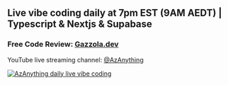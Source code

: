 ## Live vibe coding daily at 7pm EST (9AM AEDT) | Typescript & Nextjs & Supabase

### Free Code Review: [Gazzola.dev](https://gazzola.dev/start-here/tech-stack?codeReview=yesPlease)

YouTube live streaming channel: [@AzAnything](https://www.youtube.com/@AzAnything)


[![AzAnything daily live vibe coding](https://github.com/user-attachments/assets/2aff023d-ac45-431a-be82-0b6af053c352)](https://www.youtube.com/@AzAnything)
